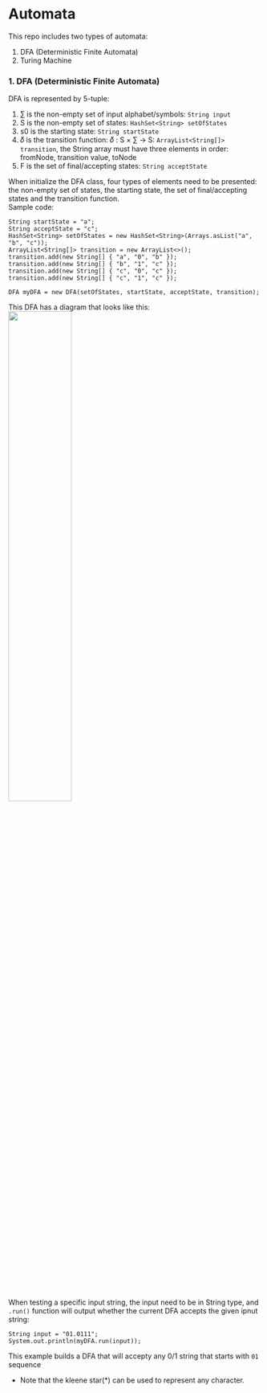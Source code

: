 # Automata

This repo includes two types of automata:
1. DFA (Deterministic Finite Automata)
2. Turing Machine

### 1. DFA (Deterministic Finite Automata)
DFA is represented by 5-tuple:
1. ∑ is the non-empty set of input alphabet/symbols: `String input`
2. S is the non-empty set of states: `HashSet<String> setOfStates`
3. s0 is the starting state: `String startState`
4. 𝛿 is the transition function: 𝛿 : S × ∑ -> S: `ArrayList<String[]> transition`, the String array must have three elements in order: fromNode, transition value, toNode
5. F is the set of final/accepting states: `String acceptState`

When initialize the DFA class, four types of elements need to be presented: the non-empty set of states, the starting state, the set of final/accepting states and the transition function.\
Sample code:
```
String startState = "a";
String acceptState = "c";
HashSet<String> setOfStates = new HashSet<String>(Arrays.asList("a", "b", "c"));
ArrayList<String[]> transition = new ArrayList<>();
transition.add(new String[] { "a", "0", "b" });
transition.add(new String[] { "b", "1", "c" });
transition.add(new String[] { "c", "0", "c" });
transition.add(new String[] { "c", "1", "c" });

DFA myDFA = new DFA(setOfStates, startState, acceptState, transition);
```
This DFA has a diagram that looks like this:\
<img src="https://user-images.githubusercontent.com/25105806/119215683-1246a080-ba84-11eb-9842-68403bacffa9.png" width="50%" height="50%">


When testing a specific input string, the input need to be in String type, and `.run()` function will output whether the current DFA accepts the given ipnut string: 
```
String input = "01.0111";
System.out.println(myDFA.run(input));
```
This example builds a DFA that will accepty any 0/1 string that starts with `01` sequence
* Note that the kleene star(\*) can be used to represent any character.

